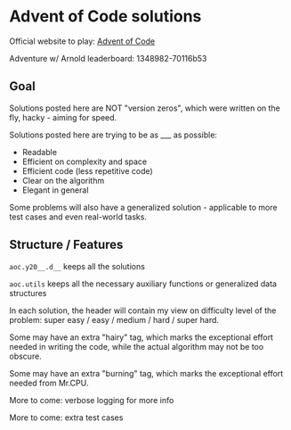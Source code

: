 # Advent of Code solutions
Official website to play: [Advent of Code](https://adventofcode.com/)

Adventure w/ Arnold leaderboard: 1348982-70116b53

## Goal
Solutions posted here are NOT "version zeros", which were written on the fly, hacky - aiming for speed.

Solutions posted here are trying to be as ___ as possible:
- Readable
- Efficient on complexity and space
- Efficient code (less repetitive code)
- Clear on the algorithm
- Elegant in general

Some problems will also have a generalized solution - applicable to more test cases and even real-world tasks.

## Structure / Features
`aoc.y20__.d__` keeps all the solutions

`aoc.utils` keeps all the necessary auxiliary functions or generalized data structures

In each solution, the header will contain my view on difficulty level of the problem: 
super easy / easy / medium / hard / super hard.

Some may have an extra "hairy" tag, which marks the exceptional effort needed in writing the code,
while the actual algorithm may not be too obscure.

Some may have an extra "burning" tag, which marks the exceptional effort needed from Mr.CPU.

More to come: verbose logging for more info

More to come: extra test cases 